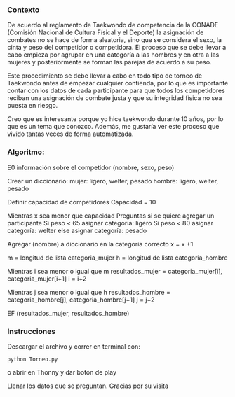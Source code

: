 ### Contexto

De acuerdo al reglamento de Taekwondo de competencia de la CONADE (Comisión Nacional de Cultura Físical y el Deporte) 
la asignación de combates no se hace de forma aleatoria, sino que se considera el sexo, la cinta y peso del competidor o competidora. 
El proceso que se debe llevar a cabo empieza por agrupar en una categoría a las hombres y en otra a las mujeres y posteriormente se 
forman las parejas de acuerdo a su peso.

Este procedimiento se debe llevar a cabo en todo tipo de torneo de Taekwondo antes de empezar cualquier contienda, 
por lo que es importante contar con los datos de cada participante para que todos los competidores reciban una asignación de 
combate justa y que su integridad física no sea puesta en riesgo.

Creo que es interesante porque yo hice taekwondo durante 10 años, por lo que es un tema que conozco. Además, me gustaría ver este proceso que vivido tantas veces de forma automatizada.

### Algoritmo:
E0 información sobre el competidor (nombre, sexo, peso)

Crear un diccionario:
 mujer: ligero, welter, pesado
 hombre: ligero, welter, pesado

Definir capacidad de competidores
Capacidad = 10

Mientras x sea menor que capacidad
  Preguntas si se quiere agregar un participante
  Si peso < 65
   asignar categoría: ligero
  Si peso < 80
   asignar categoría: welter
  else
   asignar categoría: pesado
   
  Agregar (nombre) a diccionario en la categoría correcto
x = x +1

m = longitud de lista categoria_mujer
h = longitud de lista categoria_hombre

Mientras i sea menor o igual que m
resultados_mujer = categoria_mujer[i], categoria_mujer[i+1]
i = i+2

Mientras j sea menor o igual que h
resultados_hombre = categoria_hombre[j], categoria_hombre[j+1]
j = j+2

EF (resultados_mujer, resultados_hombre)

### Instrucciones
Descargar el archivo y correr en terminal con:

    python Torneo.py
  
o abrir en Thonny y dar botón de play

Llenar los datos que se preguntan.
Gracias por su visita
